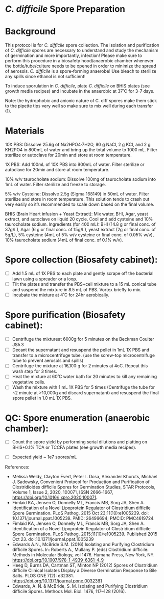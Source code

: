 # *C. difficile* Spore Preparation


# Background 
This protocol is for *C. difficile* spore collection. The isolation and purification of *C. difficile* spores are necessary to understand and study the mechanism of germination and more importantly, infection! Please make sure to perform this procedure in a biosafety hood/anaerobic chamber whenever the bottle/tube/culture needs to be opened in order to minimize the spread of aerosols. *C. difficile* is a spore-forming anaerobe! Use bleach to sterilize any spills since ethanol is not sufficient! 

To induce sporulation in *C. difficile*, plate *C. difficile* on BHIS plates (see growth media recipes) and incubate in the anaerobic at 37˚C for 3-7 days. 

Note: the hydrophobic and anionic nature of C. diff spores make them stick to the pipette tips very well so make sure to mix well during each transfer (1). 

# Materials

10X PBS:
Dissolve 25.6g of Na2HPO4·7H2O, 80 g NaCl, 2 g KCl, and 2 g KH2PO4 in 800mL of water and bring up the total volume to 1000 mL. Filter sterilize or autoclave for 20min and store at room temperature. 

1X PBS:
Add 100mL of 10X PBS into 900mL of water. Filter sterilize or autoclave for 20min and store at room temperature. 

10% w/v taurocholate sodium:
Dissolve 100mg of taurocholate sodium into 1mL of water. Filter sterilize and freeze to storage. 

5% w/v Cysteine:
Dissolve 2.5g (Sigma 168149) in 50mL of water. Filter sterilize and store in room temperature. This solution tends to crash out very easily so it’s recommended to scale down based on the final volume. 

BHIS (Brain Heart infusion + Yeast Extract):
Mix water, BHI, Agar, yeast extract, and autoclave on liquid 20 cycle. Cool and add cysteine and 10% taurocholate sodium. 
Ingredients (for 400 mL): 
BHI (14.8 g or final conc. of 37g/L), Agar (6 g or final conc. of 15g/L), yeast extract (2g or final conc. of 5g/L), 5% cysteine (4mL of 5% w/v cysteine or final conc. of 0.05% w/v), 10% taurocholate sodium (4mL of final conc. of 0.1% w/v). 

# Spore collection (Biosafety cabinet): 

- [ ] Add 1.5 mL of 1X PBS to each plate and gently scrape off the bacterial lawn using a spreader or a loop.
- [ ] Tilt the plates and transfer the PBS+cell mixture to a 15 mL conical tube and suspend the mixture in 8.5 mL of PBS. Vortex briefly to mix.
- [ ] Incubate the mixture at 4˚C for 24hr aerobically.

# Spore purification (Biosafety cabinet):

- [ ] Centrifuge the mixtureat 6000g for 5 minutes on the Beckman Coulter JS5.3
- [ ] Decant the supernatant and resuspend the pellet in 1mL 1X PBS and transfer to a microcentrifuge tube. (use the screw-top microcentrifuge tube to prevent aerosols and spills) 
- [ ] Centrifuge the mixture at 16,100 g for 2 minutes at 4oC. Repeat this wash step for 3 times. 
- [ ] Heat the mixture at 60˚C water bath for 20 minutes to kill any remaining vegetative cells. 
- [ ] Wash the mixture with 1 mL 1X PBS for 5 times (Centrifuge the tube for ~2 minute at >10,000g and discard supernatant) and resuspend the final spore pellet in 1.0 mL 1X PBS. 

# QC: Spore enumeration (anaerobic chamber):

- [ ] Count the spore yield by performing serial dilutions and platting on BHIS+0.1% TCA or TCCFA plates (see growth media recipes).
- [ ] Expected yield ~ 1e7 spores/mL


References: 

- Melissa Weldy, Clayton Evert, Peter I. Dosa, Alexander Khoruts, Michael J. Sadowsky,
Convenient Protocol for Production and Purification of Clostridioides difficile Spores for Germination Studies, STAR Protocols, Volume 1, Issue 2, 2020, 100071, ISSN 2666-1667, https://doi.org/10.1016/j.xpro.2020.100071.
- Fimlaid KA, Jensen O, Donnelly ML, Francis MB, Sorg JA, Shen A. Identification of a Novel Lipoprotein Regulator of Clostridium difficile Spore Germination. PLoS Pathog. 2015 Oct 23;11(10):e1005239. doi: 10.1371/journal.ppat.1005239. PMID: 26496694; PMCID: PMC4619724.
- Fimlaid KA, Jensen O, Donnelly ML, Francis MB, Sorg JA, Shen A. Identification of a Novel Lipoprotein Regulator of Clostridium difficile Spore Germination. PLoS Pathog. 2015;11(10):e1005239. Published 2015 Oct 23. doi:10.1371/journal.ppat.1005239
- Edwards A.N., McBride S.M. (2016) Isolating and Purifying Clostridium difficile Spores. In: Roberts A., Mullany P. (eds) Clostridium difficile. Methods in Molecular Biology, vol 1476. Humana Press, New York, NY. https://doi.org/10.1007/978-1-4939-6361-4_9
- Heeg D, Burns DA, Cartman ST, Minton NP (2012) Spores of Clostridium difficile Clinical Isolates Display a Diverse Germination Response to Bile Salts. PLOS ONE 7(2): e32381. https://doi.org/10.1371/journal.pone.0032381
- Edwards, A. N. & McBride, S. M. Isolating and Purifying Clostridium difficile Spores. Methods Mol. Biol. 1476, 117–128 (2016).

